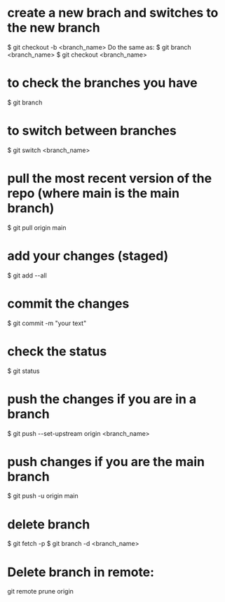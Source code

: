 # create a new brach and switches to the new branch
$ git checkout -b <branch_name>
Do the same as:
$ git branch <branch_name>
$ git checkout <branch_name>

# to check the branches you have
$ git branch

# to switch between branches
$ git switch <branch_name>

# pull the most recent version of the repo (where main is the main branch)
$ git pull origin main

# add your changes (staged)
$ git add --all

# commit the changes
$ git commit -m "your text"

# check the status
$ git status

# push the changes if you are in a branch
$ git push --set-upstream origin <branch_name>

# push changes if you are the main branch
$ git push -u origin main

# delete branch
$ git fetch -p
$ git branch -d <branch_name>

# Delete branch in remote:
git remote prune origin
